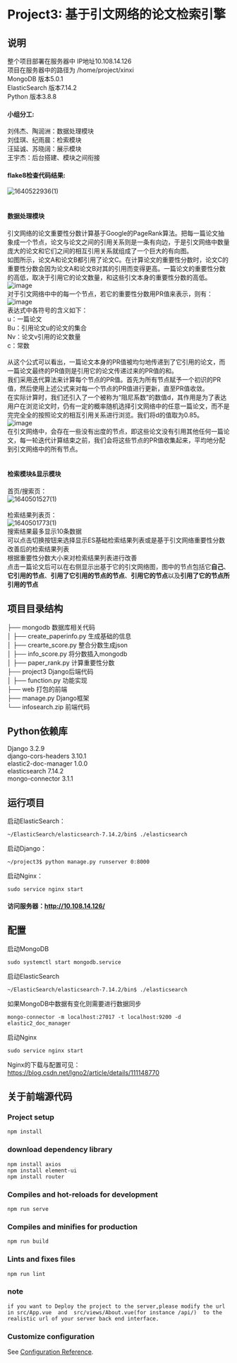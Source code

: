 # Project3: 基于引文网络的论文检索引擎
 
##  说明
整个项目部署在服务器中 IP地址10.108.14.126<br>
项目在服务器中的路径为 /home/project/xinxi<br>
MongoDB 版本5.0.1<br>
ElasticSearch 版本7.14.2<br>
Python 版本3.8.8<br>

#### 小组分工:<br>
刘伟杰、陶润洲：数据处理模块<br>
刘佳琪、纪雨晨：检索模块<br>
汪延诚、苏晓阔：展示模块<br>
王宇杰：后台搭建、模块之间衔接<br>

#### flake8检查代码结果:<br>
![1640522936(1)](https://user-images.githubusercontent.com/87794598/147408595-61e4362e-40c8-4aa3-9364-f9f0a21cc8d6.jpg)<br>
<br>
#### 数据处理模块<br>
引文网络的论文重要性分数计算基于Google的PageRank算法。把每一篇论文抽象成一个节点，论文与论文之间的引用关系则是一条有向边，于是引文网络中数量庞大的论文和它们之间的相互引用关系就组成了一个巨大的有向图。<br>
如图所示，论文A和论文B都引用了论文C。在计算论文的重要性分数时，论文C的重要性分数会因为论文A和论文B对其的引用而变得更高。一篇论文的重要性分数的高低，取决于引用它的论文数量，和这些引文本身的重要性分数的高低。<br>
![image](https://user-images.githubusercontent.com/87794598/147400421-ed8ca6b8-7414-428b-83f2-a03b25ce5ddf.png)<br>
对于引文网络中中的每一个节点，若它的重要性分数用PR值来表示，则有：<br>
![image](https://user-images.githubusercontent.com/87794598/147400418-6740b464-93ff-4603-82a2-32be76845e8d.png)<br>
表达式中各符号的含义如下：<br>
u：一篇论文<br>
Bu：引用论文u的论文的集合<br>
Nv：论文v引用的论文数量<br>
c：常数<br>
<br>
从这个公式可以看出，一篇论文本身的PR值被均匀地传递到了它引用的论文，而一篇论文最终的PR值则是引用它的论文传递过来的PR值的和。<br>
我们采用迭代算法来计算每个节点的PR值。首先为所有节点赋予一个初识的PR值，然后使用上述公式来对每一个节点的PR值进行更新，直至PR值收敛。<br>
在实际计算时，我们还引入了一个被称为“阻尼系数”的数值d，其作用是为了表达用户在浏览论文时，仍有一定的概率随机选择引文网络中的任意一篇论文，而不是完完全全的按照论文的相互引用关系进行浏览。我们将d的值取为0.85。<br>
![image](https://user-images.githubusercontent.com/87794598/147400439-3e892f8d-9377-414d-aa6c-523e0877229e.png)<br>
在引文网络中，会存在一些没有出度的节点，即这些论文没有引用其他任何一篇论文，每一轮迭代计算结束之前，我们会将这些节点的PR值收集起来，平均地分配到引文网络中的所有节点。<br>
<br>
#### 检索模块&显示模块<br>
首页/搜索页：<br>
![1640501527(1)](https://user-images.githubusercontent.com/87794598/147401204-27b68562-cddb-4f92-9ce5-facd12ee6ac3.jpg)<br>
<br>
检索结果列表页：<br>
![1640501773(1)](https://user-images.githubusercontent.com/87794598/147401261-3692a8aa-2a99-4e98-a132-f7586528bff6.jpg)<br>
搜索结果最多显示10条数据<br>
可以点击切换按钮来选择显示ES基础检索结果列表或是基于引文网络重要性分数改善后的检索结果列表<br>
根据重要性分数大小来对检索结果列表进行改善<br>
点击一篇论文后可以在右侧显示出基于它的引文网络图，图中的节点包括它**自己**、**它引用的节点**、**引用了它引用的节点的节点**、**引用它的节点**以及**引用了它的节点所引用的节点**


## 项目目录结构

├── mongodb 数据库相关代码<br>
│   ├── create_paperinfo.py   生成基础的信息<br>
│   ├── crearte_score.py      整合分数生成json<br>
│   ├── info_score.py         将分数插入mongodb<br>
│   ├── paper_rank.py         计算重要性分数<br>
├── project3              Django后端代码<br>
│   ├── function.py           功能实现<br>
├── web                   打包的前端<br>
├── manage.py             Django框架<br>
└── infosearch.zip        前端代码<br>

##  Python依赖库
Django                  3.2.9<br>
django-cors-headers     3.10.1<br>
elastic2-doc-manager    1.0.0<br>
elasticsearch           7.14.2<br>
mongo-connector         3.1.1<br>

##  运行项目
启动ElasticSearch：<br>

    ~/ElasticSearch/elasticsearch-7.14.2/bin$ ./elasticsearch

启动Django：<br>

    ~/project3$ python manage.py runserver 0:8000

启动Nginx：<br>

    sudo service nginx start

#### 访问服务器：http://10.108.14.126/

##  配置
启动MongoDB

    sudo systemctl start mongodb.service
    
启动ElasticSearch
    
    ~/ElasticSearch/elasticsearch-7.14.2/bin$ ./elasticsearch
      
如果MongoDB中数据有变化则需要进行数据同步<br>
    
    mongo-connector -m localhost:27017 -t localhost:9200 -d elastic2_doc_manager
    
启动Nginx<br>

    sudo service nginx start

Nginx的下载与配置可见：https://blog.csdn.net/lgno2/article/details/111148770<br>


## 关于前端源代码

### Project setup
```
npm install
```
### download dependency library
```
npm install axios
npm install element-ui
npm install router
```
### Compiles and hot-reloads for development
```
npm run serve
```

### Compiles and minifies for production
```
npm run build
```

### Lints and fixes files
```
npm run lint
```
### note
```
if you want to Deploy the project to the server,please modify the url in src/App.vue  and  src/views/About.vue(for instance /api/)  to the realistic url of your server back end interface.
```
### Customize configuration
See [Configuration Reference](https://cli.vuejs.org/config/).


